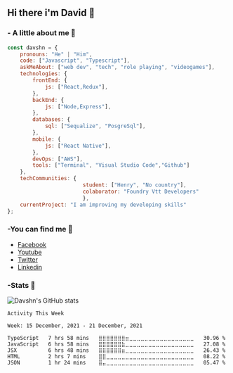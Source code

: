 ## Hi there i'm David 👋


### - A little about me 🤔
```javascript
const davshn = {
    pronouns: "He" | "Him",
    code: ["Javascript", "Typescript"],
    askMeAbout: ["web dev", "tech", "role playing", "videogames"],
    technologies: {
        frontEnd: {
            js: ["React,Redux"],
        },
        backEnd: {
            js: ["Node,Express"],
        },
        databases: {
            sql: ["Sequalize", "PosgreSql"],
        },
        mobile: {
            js: ["React Native"],
        },
        devOps: ["AWS"],
        tools: ["Terminal", "Visual Studio Code","Github"]
    },
    techCommunities: {
                        student: ["Henry", "No country"],
                        colaborator: "Foundry Vtt Developers"
                        },
    currentProject: "I am improving my developing skills"
};
```
### -You can find me :satellite:
- [Facebook](https://www.facebook.com/david.figueroa.184)
- [Youtube](https://www.youtube.com/user/davshn/)
- [Twitter](https://twitter.com/Davshmr)
- [Linkedin](https://www.linkedin.com/in/davshn/)
### -Stats :battery:

![Davshn's GitHub stats](https://github-readme-stats.vercel.app/api?username=davshn&theme=github_dark&show_icons=true)

    Activity This Week
<!--START_SECTION:waka-->
```text
Week: 15 December, 2021 - 21 December, 2021

TypeScript   7 hrs 58 mins   ⣿⣿⣿⣿⣿⣿⣿⣶⣀⣀⣀⣀⣀⣀⣀⣀⣀⣀⣀⣀⣀⣀⣀⣀⣀   30.96 % 
JavaScript   6 hrs 58 mins   ⣿⣿⣿⣿⣿⣿⣷⣀⣀⣀⣀⣀⣀⣀⣀⣀⣀⣀⣀⣀⣀⣀⣀⣀⣀   27.08 % 
JSX          6 hrs 48 mins   ⣿⣿⣿⣿⣿⣿⣶⣀⣀⣀⣀⣀⣀⣀⣀⣀⣀⣀⣀⣀⣀⣀⣀⣀⣀   26.43 % 
HTML         2 hrs 7 mins    ⣿⣿⣀⣀⣀⣀⣀⣀⣀⣀⣀⣀⣀⣀⣀⣀⣀⣀⣀⣀⣀⣀⣀⣀⣀   08.22 % 
JSON         1 hr 24 mins    ⣿⣤⣀⣀⣀⣀⣀⣀⣀⣀⣀⣀⣀⣀⣀⣀⣀⣀⣀⣀⣀⣀⣀⣀⣀   05.47 % 
```
<!--END_SECTION:waka-->

